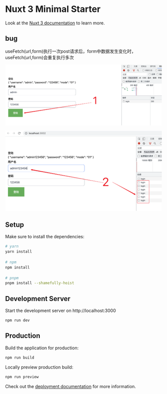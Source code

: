 # Nuxt 3 Minimal Starter

Look at the [Nuxt 3 documentation](https://nuxt.com/docs/getting-started/introduction) to learn more.

## bug

useFetch(url,form)执行一次post请求后，form中数据发生变化时，useFetch(url,form)会重复执行多次

![image-20230102203010018](./Snipaste_2023-01-02_20-26-56.png)

![image-20230102203010018](./Snipaste_2023-01-02_20-28-36.png)

## Setup

Make sure to install the dependencies:

```bash
# yarn
yarn install

# npm
npm install

# pnpm
pnpm install --shamefully-hoist
```

## Development Server

Start the development server on http://localhost:3000

```bash
npm run dev
```

## Production

Build the application for production:

```bash
npm run build
```

Locally preview production build:

```bash
npm run preview
```

Check out the [deployment documentation](https://nuxt.com/docs/getting-started/deployment) for more information.
